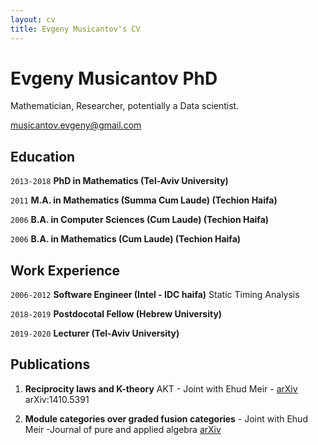 ```yaml
---
layout: cv
title: Evgeny Musicantov's CV
---
```

# Evgeny Musicantov PhD
Mathematician, Researcher, potentially a Data scientist.

<div id="webaddress">
<a href="musicantov.evgeny@gmail.com">musicantov.evgeny@gmail.com</a>

</div>


## Education

`2013-2018`
__PhD in Mathematics (Tel-Aviv University)__

`2011`
__M.A. in Mathematics (Summa Cum Laude) (Techion Haifa)__

`2006` 
__B.A. in Computer Sciences (Cum Laude) (Techion Haifa)__


`2006`
__B.A. in Mathematics (Cum Laude) (Techion Haifa)__


## Work Experience


`2006-2012`
__Software Engineer (Intel - IDC haifa)__
Static Timing Analysis

`2018-2019`
__Postdocotal Fellow (Hebrew University)__ 

`2019-2020`
__Lecturer (Tel-Aviv University)__

## Publications
1. __Reciprocity laws and K-theory__  AKT - Joint with Ehud Meir - <a href="https://arxiv.org/abs/1410.5391">arXiv</a>
arXiv:1410.5391 


1. __Module categories over graded fusion categories__ - Joint with Ehud Meir -Journal of pure and applied algebra <a href="https://arxiv.org/abs/1010.4333">arXiv</a> 


<!-- ### Footer

Last updated: September 2020 -->



